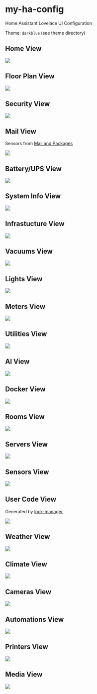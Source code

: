 # my-ha-config

Home Assistant Lovelace UI Configuration

Theme: `darkblue` (see theme directory)

## Home View

<img src="https://github.com/firstof9/my-ha-config/raw/master/images/home-screen.png">

## Floor Plan View

<img src="https://github.com/firstof9/my-ha-config/raw/master/images/floor-plan.gif">

## Security View

<img src="https://github.com/firstof9/my-ha-config/raw/master/images/security-tab.png">

## Mail View

Sensors from [Mail and Packages](https://github.com/moralmunky/Home-Assistant-Mail-And-Packages/)

<img src="https://github.com/firstof9/my-ha-config/raw/master/images/mail-tab.png">

## Battery/UPS View

<img src="https://github.com/firstof9/my-ha-config/raw/master/images/battery-tab.png">

## System Info View

<img src="https://github.com/firstof9/my-ha-config/raw/master/images/system-info-tab.png">

## Infrastucture View

<img src="https://github.com/firstof9/my-ha-config/raw/master/images/infrasturcture-tab.png">

## Vacuums View

<img src="https://github.com/firstof9/my-ha-config/raw/master/images/vacuum-tab.png">

## Lights View

<img src="https://github.com/firstof9/my-ha-config/raw/master/images/lights-tab.png">

## Meters View

<img src="https://github.com/firstof9/my-ha-config/raw/master/images/meters-tab.png">

## Utilities View

<img src="https://github.com/firstof9/my-ha-config/raw/master/images/utilities-tab.png">

## AI View

<img src="https://github.com/firstof9/my-ha-config/raw/master/images/AI-tab.png">

## Docker View

<img src="https://github.com/firstof9/my-ha-config/raw/master/images/docker-tab.png">

## Rooms View

<img src="https://github.com/firstof9/my-ha-config/raw/master/images/rooms-tab.png">

## Servers View

<img src="https://github.com/firstof9/my-ha-config/raw/master/images/servers-tab.png">

## Sensors View

<img src="https://github.com/firstof9/my-ha-config/raw/master/images/sensors-tab.png">

## User Code View

Generated by [lock-manager](https://github.com/firstof9/lock-manager/)

<img src="https://github.com/firstof9/my-ha-config/raw/master/images/usercode-tab.png">

## Weather View

<img src="https://github.com/firstof9/my-ha-config/raw/master/images/weather-tab.gif">

## Climate View

<img src="https://github.com/firstof9/my-ha-config/raw/master/images/climate-tab.png">

## Cameras View

<img src="https://github.com/firstof9/my-ha-config/raw/master/images/cameras-tab.png">

## Automations View

<img src="https://github.com/firstof9/my-ha-config/raw/master/images/automations-tab.png">

## Printers View

<img src="https://github.com/firstof9/my-ha-config/raw/master/images/printers-tab.png">

## Media View

<img src="https://github.com/firstof9/my-ha-config/raw/master/images/media-tab.png">
